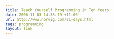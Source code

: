 ```yaml
---
title: Teach Yourself Programming in Ten Years
date: 2006-11-03 14:33:19 +11:00
url: http://www.norvig.com/21-days.html
tags: programming
layout: link
---
```

